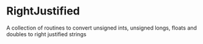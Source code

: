 # RightJustified
A collection of routines to convert unsigned ints, unsigned longs, floats and doubles to right justified strings
